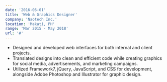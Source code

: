 ```yaml
---
date: '2016-05-01'
title: 'Web & Graphics Designer'
company: 'Naotech Inc.'
location: 'Makati, PH'
range: 'Mar 2015 - May 2018'
url: '#'
---
```


- Designed and developed web interfaces for both internal and client projects.
- Translated designs into clean and efficient code while creating graphics for social media, advertisements, and marketing campaigns.
- Utilized Framework7, jQuery, JavaScript, and CSS for development, alongside Adobe Photoshop and Illustrator for graphic design.
